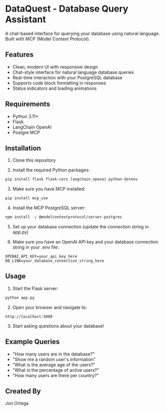 # DataQuest - Database Query Assistant

A chat-based interface for querying your database using natural language. Built with MCP (Model Context Protocol).

## Features

- Clean, modern UI with responsive design
- Chat-style interface for natural language database queries
- Real-time interaction with your PostgreSQL database
- Supports code block formatting in responses
- Status indicators and loading animations

## Requirements

- Python 3.11+
- Flask
- LangChain OpenAI
- Postgre MCP

## Installation

1. Clone this repository

2. Install the required Python packages:

```bash
pip install flask flask-cors langchain_openai python-dotenv
```

3. Make sure you have MCP installed:

```bash
pip install mcp_use
```

4. Install the MCP PostgreSQL server:

```bash
npm install -y @modelcontextprotocol/server-postgres
```

5. Set up your database connection (update the connection string in app.py)

6. Make sure you have an OpenAI API key and your database connection string in your .env file:

```
OPENAI_API_KEY=your_api_key_here
DB_LINK=your_database_connection_string_here
```

## Usage

1. Start the Flask server:

```bash
python app.py
```

2. Open your browser and navigate to:

```
http://localhost:5000
```

3. Start asking questions about your database!

## Example Queries

- "How many users are in the database?"
- "Show me a random user's information"
- "What is the average age of the users?"
- "What is the percentage of active users?"
- "How many users are there per country?"

## Created By

Jon Ortega 